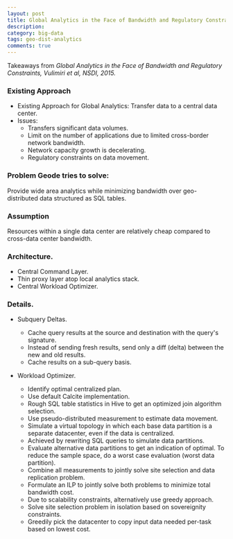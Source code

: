 ```yaml
---
layout: post
title: Global Analytics in the Face of Bandwidth and Regulatory Constraints
description: 
category: big-data
tags: geo-dist-analytics
comments: true
---
```


Takeaways from *Global Analytics in the Face of Bandwidth and Regulatory Constraints, Vulimiri et al, NSDI, 2015.*

### Existing Approach
- Existing Approach for Global Analytics: Transfer data to a central data center.
- Issues:
	- Transfers significant data volumes.
	- Limit on the number of applications due to limited cross-border network bandwidth.
	- Network capacity growth is decelerating.
	- Regulatory constraints on data movement.
 
### Problem Geode tries to solve:
Provide wide area analytics while minimizing bandwidth over geo-distributed data structured as SQL tables.

### Assumption
Resources within a single data center are relatively cheap compared to cross-data center bandwidth.
 
### Architecture.
- Central Command Layer.
- Thin proxy layer atop local analytics stack.
- Central Workload Optimizer.
 
### Details.
- Subquery Deltas.
	- Cache query results at the source and destination with the query's signature.
	- Instead of sending fresh results, send only a diff (delta) between the new and old results.
	- Cache results on a sub-query basis.
 
- Workload Optimizer.
	- Identify optimal centralized plan. 
	- Use default Calcite implementation.
	- Rough SQL table statistics in Hive to get an optimized join algorithm selection.
	- Use pseudo-distributed measurement to estimate data movement.
	- Simulate a virtual topology in which each base data partition is a separate datacenter, even if the data is centralized.
	- Achieved by rewriting SQL queries to simulate data partitions.
	- Evaluate alternative data partitions to get an indication of optimal. To reduce the sample space, do a worst case evaluation (worst data partition).
	- Combine all measurements to jointly solve site selection and data replication problem.
	- Formulate an ILP to jointly solve both problems to minimize total bandwidth cost.
	- Due to scalability constraints, alternatively use greedy approach.
	- Solve site selection problem in isolation based on sovereignity constraints.
	- Greedily pick the datacenter to copy input data needed per-task based on lowest cost.